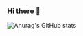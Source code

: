 ### Hi there 👋
![Anurag's GitHub stats](https://github-readme-stats.vercel.app/api?username=VZale&show_icons=true&theme=tokyonight)
